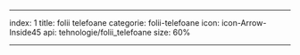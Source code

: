---

index: 1
title: folii telefoane
categorie: folii-telefoane
icon: icon-Arrow-Inside45
api: tehnologie/folii_telefoane
size: 60%
 
---